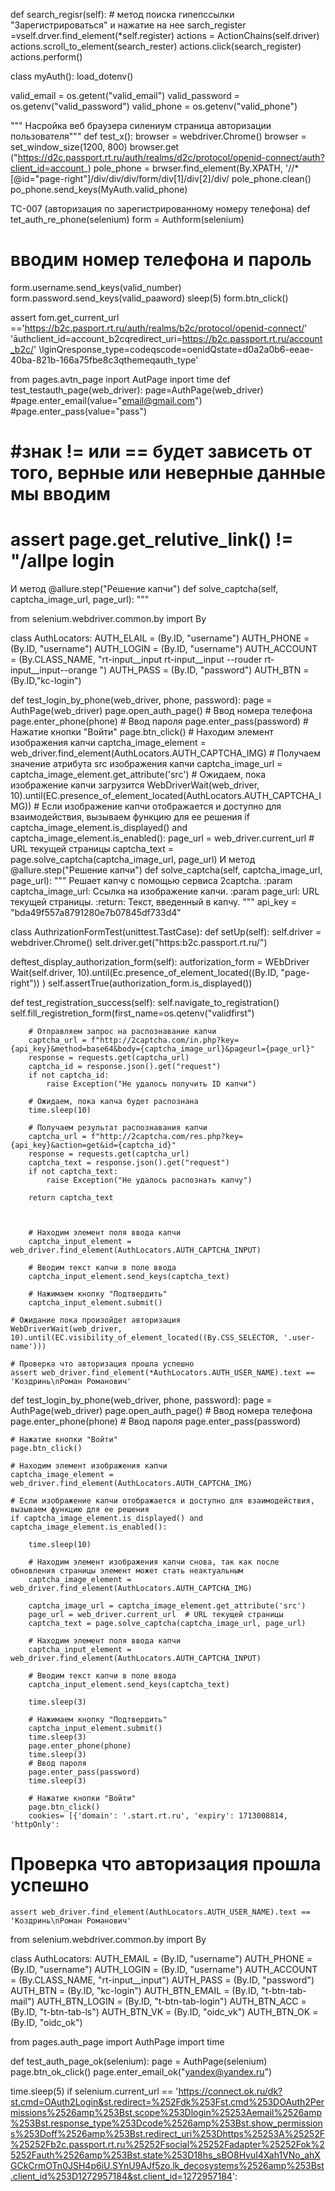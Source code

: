 
def search_regisr(self): # метод поиска гипепссылки "Зарегистрироваться" и 
  нажатие на нее
  sarch_register =vself.drver.find_element(*self.register)
  actions = ActionChains(self.driver)
  actions.scroll_to_element(search_rester)
  actions.click(search_register)
  actions.perform()
  

class myAuth():
 load_dotenv()

  valid_email = os.getent("valid_email")
  valid_password = os.getenv("valid_password")
  valid_phone = os.getenv("valid_phone")

""" Насройка веб браузера силениум страница авторизации пользователя"""
def test_x():
browser = webdriver.Chrome()
browser = set_window_size(1200, 800)
browser.get ("https://d2c.passport.rt.ru/auth/realms/d2c/protocol/openid-connect/auth?client_id=account_)
pole_phone = brwser.find_element(By.XPATH, '//*[@id="page-right"]/div/div/div/form/div[1]/div[2]/div/
pole_phone.clean()
po_phone.send_keys(MyAuth.valid_phone)


TC-007 (авторизация по зарегистрированному номеру телефона)
def tet_auth_re_phone(selenium)
  form = Authform(selenium)
  # вводим номер телефона и пароль
  form.username.send_keys(valid_number)
  form.password.send_keys(valid_paaword)
  sleep(5)
  form.btn_click()

  assert fom.get_current_url =='https://b2c.pasport.rt.ru/auth/realms/b2c/protocol/openid-connect/' \
'āuthclient_id=account_b2cqredirect_uri=https://b2c.passport.rt.ru/account_b2c/' \lginQresponse_type=codeqscode=oenidQstate=d0a2a0b6-eeae-40ba-821b-166a75fbe8c3qthemeqauth_type'


from pages.avtn_page inport AutPage
inport time 
def test_testauth_page(web_driver):
page=AuthPage(web_driver)
#page.enter_email(value="email@gmail.com")
#page.enter_pass(value="pass")
#
# #знак != или == будет зависеть от того, верные или неверные данные мы вводим
# assert page.get_relutive_link() != "/allpe login
И метод   @allure.step("Решение капчи")
    def solve_captcha(self, captcha_image_url, page_url):
        """

from selenium.webdriver.common.by import By

class AuthLocators:
AUTH_ELAIL = (By.ID, "username")
AUTH_PHONE = (By.ID, "username")
AUTH_LOGIN = (By.ID, "username")
AUTH_ACCOUNT = (By.CLASS_NAME, "rt-input__input rt-input__input --rouder rt-input__input--orange ")
AUTH_PASS = (By.ID, "password")
AUTH_BTN = (By.ID,"kc-login")
     
def test_login_by_phone(web_driver, phone, password):
    page = AuthPage(web_driver)
    page.open_auth_page()
    # Ввод номера телефона
    page.enter_phone(phone)
    # Ввод пароля
    page.enter_pass(password)
    # Нажатие кнопки "Войти"
    page.btn_click()
    # Находим элемент изображения капчи
    captcha_image_element = web_driver.find_element(AuthLocators.AUTH_CAPTCHA_IMG)
    # Получаем значение атрибута src изображения капчи
    captcha_image_url = captcha_image_element.get_attribute('src')
    # Ожидаем, пока изображение капчи загрузится
    WebDriverWait(web_driver, 10).until(EC.presence_of_element_located(AuthLocators.AUTH_CAPTCHA_IMG))
    # Если изображение капчи отображается и доступно для взаимодействия, вызываем функцию для ее решения
    if captcha_image_element.is_displayed() and captcha_image_element.is_enabled():
        page_url = web_driver.current_url  # URL текущей страницы
        captcha_text = page.solve_captcha(captcha_image_url, page_url)
И метод   @allure.step("Решение капчи")
    def solve_captcha(self, captcha_image_url, page_url):
        """
        Решает капчу с помощью сервиса 2captcha.
        :param captcha_image_url: Ссылка на изображение капчи.
        :param page_url: URL текущей страницы.
        :return: Текст, введенный в капчу.
        """
        api_key = "bda49f557a8791280e7b07845df733d4"  

class AuthrizationFormTest(unittest.TastCase):
  def setUp(self):
    self.driver = webdriver.Chrome()
    selt.driver.get("https:b2c.passport.rt.ru/")

 deftest_display_authorization_form(self):
   autforization_form = WEbDriver Wait(self.driver, 10).until(Ec.presence_of_element_located((By.ID, "page-right"))
)
self.assertTrue(authorization_form.is_displayed())

def test_registration_success(self):
  self.navigate_to_registration()
  self.fill_registretion_form(first_name=os.qetenv("validfirst")

        # Отправляем запрос на распознавание капчи
        captcha_url = f"http://2captcha.com/in.php?key={api_key}&method=base64&body={captcha_image_url}&pageurl={page_url}"
        response = requests.get(captcha_url)
        captcha_id = response.json().get("request")
        if not captcha_id:
            raise Exception("Не удалось получить ID капчи")

        # Ожидаем, пока капча будет распознана
        time.sleep(10)

        # Получаем результат распознавания капчи
        captcha_url = f"http://2captcha.com/res.php?key={api_key}&action=get&id={captcha_id}"
        response = requests.get(captcha_url)
        captcha_text = response.json().get("request")
        if not captcha_text:
            raise Exception("Не удалось распознать капчу")

        return captcha_text



        # Находим элемент поля ввода капчи
        captcha_input_element = web_driver.find_element(AuthLocators.AUTH_CAPTCHA_INPUT)

        # Вводим текст капчи в поле ввода
        captcha_input_element.send_keys(captcha_text)

        # Нажимаем кнопку "Подтвердить"
        captcha_input_element.submit()

    # Ожидание пока произойдет авторизация
    WebDriverWait(web_driver, 10).until(EC.visibility_of_element_located((By.CSS_SELECTOR, '.user-name')))

    # Проверка что авторизация прошла успешно
    assert web_driver.find_element(*AuthLocators.AUTH_USER_NAME).text == 'Коздринь\nРоман Романович'


def test_login_by_phone(web_driver, phone, password):
    page = AuthPage(web_driver)
    page.open_auth_page()
    # Ввод номера телефона
    page.enter_phone(phone)
    # Ввод пароля
    page.enter_pass(password)

    # Нажатие кнопки "Войти"
    page.btn_click()

    # Находим элемент изображения капчи
    captcha_image_element = web_driver.find_element(AuthLocators.AUTH_CAPTCHA_IMG)

    # Если изображение капчи отображается и доступно для взаимодействия, вызываем функцию для ее решения
    if captcha_image_element.is_displayed() and captcha_image_element.is_enabled():

        time.sleep(10)

        # Находим элемент изображения капчи снова, так как после обновления страницы элемент может стать неактуальным
        captcha_image_element = web_driver.find_element(AuthLocators.AUTH_CAPTCHA_IMG)

        captcha_image_url = captcha_image_element.get_attribute('src')
        page_url = web_driver.current_url  # URL текущей страницы
        captcha_text = page.solve_captcha(captcha_image_url, page_url)

        # Находим элемент поля ввода капчи
        captcha_input_element = web_driver.find_element(AuthLocators.AUTH_CAPTCHA_INPUT)

        # Вводим текст капчи в поле ввода
        captcha_input_element.send_keys(captcha_text)

        time.sleep(3)

        # Нажимаем кнопку "Подтвердить"
        captcha_input_element.submit()
        time.sleep(3)
        page.enter_phone(phone)
        time.sleep(3)
        # Ввод пароля
        page.enter_pass(password)
        time.sleep(3)

        # Нажатие кнопки "Войти"
        page.btn_click()
        cookies= [{'domain': '.start.rt.ru', 'expiry': 1713008814, 'httpOnly':
# Проверка что авторизация прошла успешно
    assert web_driver.find_element(AuthLocators.AUTH_USER_NAME).text == 'Коздринь\nРоман Романович'


from selenium.webdriver.common.by import By

class AuthLocators:
   AUTH_EMAIL = (By.ID, "username")
   AUTH_PHONE = (By.ID, "username")
   AUTH_LOGIN = (By.ID, "username")
   AUTH_ACCOUNT = (By.CLASS_NAME, "rt-input__input")
   AUTH_PASS = (By.ID, "password")
   AUTH_BTN = (By.ID, "kc-login")
   AUTH_BTN_EMAIL = (By.ID, "t-btn-tab-mail")
   AUTH_BTN_LOGIN = (By.ID, "t-btn-tab-login")
   AUTH_BTN_ACC = (By.ID, "t-btn-tab-ls")
   AUTH_BTN_VK = (By.ID, "oidc_vk")
   AUTH_BTN_OK = (By.ID, "oidc_ok")

from pages.auth_page import AuthPage
import time


def test_auth_page_ok(selenium):
   page = AuthPage(selenium)
   page.btn_ok_click()
   page.enter_email_ok("yandex@yandex.ru")


   time.sleep(5)
   if selenium.current_url == 'https://connect.ok.ru/dk?st.cmd=OAuth2Login&st.redirect=%252Fdk%253Fst.cmd%253DOAuth2Permissions%2526amp%253Bst.scope%253Dlogin%25253Aemail%2526amp%253Bst.response_type%253Dcode%2526amp%253Bst.show_permissions%253Doff%2526amp%253Bst.redirect_uri%253Dhttps%25253A%25252F%25252Fb2c.passport.rt.ru%25252Fsocial%25252Fadapter%25252Fok%25252Fauth%2526amp%253Bst.state%253D18hs_sBO8HvuI4Xah1VNo_ahXGCkCrmOTn0JSH4p6iU.SYnU9AJf5zo.lk_decosystems%2526amp%253Bst.client_id%253D1272957184&st.client_id=1272957184':
